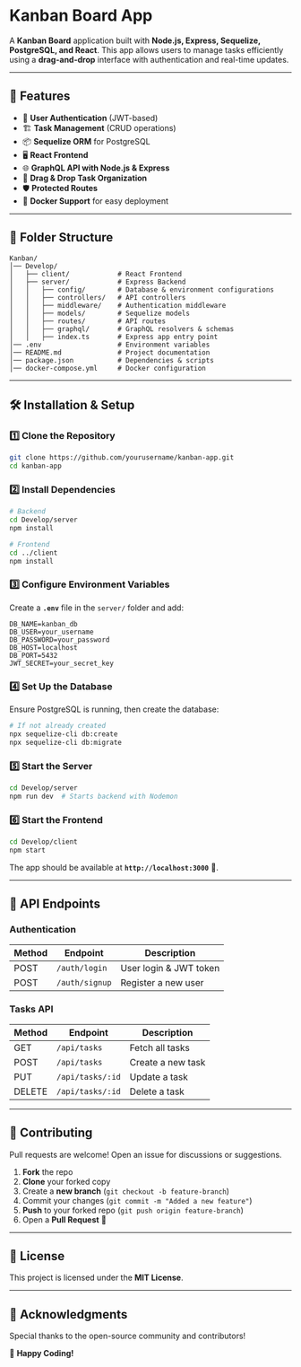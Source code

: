 # Kanban Board App

A **Kanban Board** application built with **Node.js, Express, Sequelize, PostgreSQL, and React**. This app allows users to manage tasks efficiently using a **drag-and-drop** interface with authentication and real-time updates.

---

## 🚀 Features

- 🔐 **User Authentication** (JWT-based)
- 🏗️ **Task Management** (CRUD operations)
- 📦 **Sequelize ORM** for PostgreSQL
- 🖥 **React Frontend**
- 🌐 **GraphQL API with Node.js & Express**
- 📆 **Drag & Drop Task Organization**
- 🛡 **Protected Routes**
- 🚀 **Docker Support** for easy deployment

---

## 📁 Folder Structure

```
Kanban/
│── Develop/
│   ├── client/            # React Frontend
│   ├── server/            # Express Backend
│   │   ├── config/        # Database & environment configurations
│   │   ├── controllers/   # API controllers
│   │   ├── middleware/    # Authentication middleware
│   │   ├── models/        # Sequelize models
│   │   ├── routes/        # API routes
│   │   ├── graphql/       # GraphQL resolvers & schemas
│   │   ├── index.ts       # Express app entry point
│── .env                   # Environment variables
│── README.md              # Project documentation
│── package.json           # Dependencies & scripts
│── docker-compose.yml     # Docker configuration
```

---

## 🛠️ Installation & Setup

### **1️⃣ Clone the Repository**
```sh
git clone https://github.com/yourusername/kanban-app.git
cd kanban-app
```

### **2️⃣ Install Dependencies**
```sh
# Backend
cd Develop/server
npm install

# Frontend
cd ../client
npm install
```

### **3️⃣ Configure Environment Variables**
Create a **`.env`** file in the `server/` folder and add:

```
DB_NAME=kanban_db
DB_USER=your_username
DB_PASSWORD=your_password
DB_HOST=localhost
DB_PORT=5432
JWT_SECRET=your_secret_key
```

### **4️⃣ Set Up the Database**
Ensure PostgreSQL is running, then create the database:

```sh
# If not already created
npx sequelize-cli db:create
npx sequelize-cli db:migrate
```

### **5️⃣ Start the Server**
```sh
cd Develop/server
npm run dev  # Starts backend with Nodemon
```

### **6️⃣ Start the Frontend**
```sh
cd Develop/client
npm start
```

The app should be available at **`http://localhost:3000`** 🚀.

---

## 📜 API Endpoints

### **Authentication**
| Method | Endpoint       | Description              |
|--------|--------------|--------------------------|
| POST   | `/auth/login` | User login & JWT token  |
| POST   | `/auth/signup` | Register a new user    |

### **Tasks API**
| Method | Endpoint        | Description               |
|--------|----------------|---------------------------|
| GET    | `/api/tasks`   | Fetch all tasks          |
| POST   | `/api/tasks`   | Create a new task        |
| PUT    | `/api/tasks/:id` | Update a task           |
| DELETE | `/api/tasks/:id` | Delete a task           |

---


## 🤝 Contributing
Pull requests are welcome! Open an issue for discussions or suggestions.

1. **Fork** the repo
2. **Clone** your forked copy
3. Create a **new branch** (`git checkout -b feature-branch`)
4. Commit your changes (`git commit -m "Added a new feature"`)
5. **Push** to your forked repo (`git push origin feature-branch`)
6. Open a **Pull Request** 🚀

---

## 📜 License
This project is licensed under the **MIT License**.

---

## 🎉 Acknowledgments
Special thanks to the open-source community and contributors!

🚀 **Happy Coding!**

